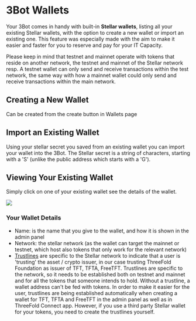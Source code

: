 # 3Bot Wallets

<!-- <img src="img/3bot_wallet.png" width="300" alt=""> -->

Your 3Bot comes in handy with built-in __Stellar wallets__, listing all your existing Stellar wallets, with the option to create a new wallet or import an existing one. This feature was especially made with the aim to make it easier and faster for you to reserve and pay for your IT Capacity. 

Please keep in mind that testnet and mainnet operate with tokens that reside on another network, the testnet and mainnet of the Stellar network resp. 
A testnet wallet can only send and receive transactions within the test network, the same way with how a mainnet wallet could only send and receive transactions within the main network.

## Creating a New Wallet

Can be created from the create button in Wallets page

## Import an Existing Wallet 

Using your stellar secret you saved from an existing wallet you can import your wallet into the 3Bot.
The Stellar secret is a string of characters, starting with a 'S' (unlike the public address which starts with a 'G').

## Viewing Your Existing Wallet

Simply click on one of your existing wallet see the details of the wallet.

![](./img/3bot_wallet_detail.png)

### Your Wallet Details

- Name: is the name that you give to the wallet, and how it is shown in the admin panel
- Network: the stellar network (as the wallet can target the mainnet or testnet, which host also tokens that only work for the relevant network) 
- [Trustlines](https://www.stellar.org/developers/guides/concepts/assets.html) are specific to the Stellar network to indicate that a user is 'trusting' the asset / crypto issuer, in our case trusting  ThreeFold Foundation as issuer of TFT, TFTA, FreeTFT. 
Trustlines are specific to the network, so it needs to be established both on testnet and mainnet and for all the tokens that someone intends to hold. Without a trustline, a wallet address can't be fed with tokens. 
In order to make it easier for the user, trustlines are being established automatically when creating a wallet for TFT, TFTA and FreeTFT in the admin panel as well as in ThreeFold Connect app. However, if you use a third party Stellar wallet for your tokens, you need to create the trustlines yourself. 




